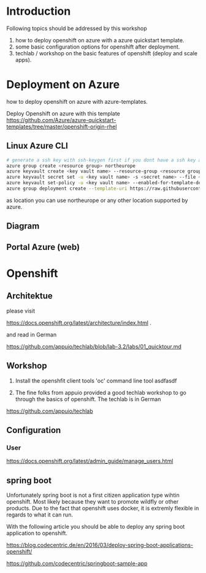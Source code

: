 # Introduction

Following topics should be addressed by this workshop

1. how to deploy openshift on azure with a azure quickstart template.
2. some basic configuration options for openshift after deployment.
3. techlab / workshop on the basic features of openshift (deploy and scale apps).

# Deployment on Azure

how to deploy openshift on azure with azure-templates.

Deploy Openshift on azure with this template 
https://github.com/Azure/azure-quickstart-templates/tree/master/openshift-origin-rhel

## Linux Azure CLI

```sh
# generate a ssh key with ssh-keygen first if you dont have a ssh key already
azure group create <resource group> northeurope
azure keyvault create <key vault name> --resource-group <resource group> --location <azure location>
azure keyvault secret set -u <key vault name> -s <secret name> --file ~/.ssh/id_rsa
azure keyvault set-policy -u <key vault name> --enabled-for-template-deployment true
azure group deployment create --template-uri https://raw.githubusercontent.com/Azure/azure-quickstart-templates/master/openshift-origin-rhel/azuredeploy.json --parameters-file <parameter file> -m Incremental --nowait --subscription <subscription id> -d All <resource group> Microsoft.Template
```
as location you can use northeurope or any other location supported by azure.

## Diagram



## Portal Azure (web)

# Openshift

## Architektue

please visit

https://docs.openshift.org/latest/architecture/index.html .

and read in German

https://github.com/appuio/techlab/blob/lab-3.2/labs/01_quicktour.md

## Workshop

1. Install the openshfit client tools 'oc' command line tool
  asdfasdf

2. The fine folks from appuio provided a good techlab workshop to go through the basics of openshift.
  The techlab is in German
  
  
 https://github.com/appuio/techlab

## Configuration

### User

https://docs.openshift.org/latest/admin_guide/manage_users.html

## spring boot

Unfortunately spring boot is not a first citizen application type wihtin openshift. Most likely because they want to promote wildfly or other products. Due to the fact that openshift uses docker, it is extremly flexible in regards to what it can run.

With the following article you should be able to deploy any spring boot application to openshift.

https://blog.codecentric.de/en/2016/03/deploy-spring-boot-applications-openshift/

https://github.com/codecentric/springboot-sample-app

